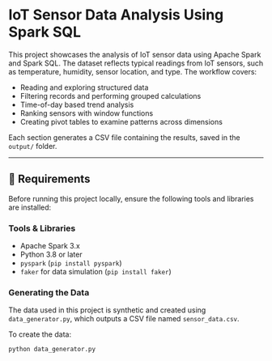 # IoT Sensor Data Analysis Using Spark SQL

This project showcases the analysis of IoT sensor data using Apache Spark and Spark SQL. The dataset reflects typical readings from IoT sensors, such as temperature, humidity, sensor location, and type. The workflow covers:

- Reading and exploring structured data
- Filtering records and performing grouped calculations
- Time-of-day based trend analysis
- Ranking sensors with window functions
- Creating pivot tables to examine patterns across dimensions

Each section generates a CSV file containing the results, saved in the `output/` folder.

---

## 🔧 Requirements

Before running this project locally, ensure the following tools and libraries are installed:

### Tools & Libraries

- Apache Spark 3.x
- Python 3.8 or later
- `pyspark` (`pip install pyspark`)
- `faker` for data simulation (`pip install faker`)

### Generating the Data

The data used in this project is synthetic and created using `data_generator.py`, which outputs a CSV file named `sensor_data.csv`.

To create the data:

```bash
python data_generator.py
